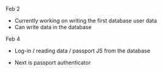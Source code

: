 Feb 2
* Currently working on writing the first database user data
* Can write data in the database

Feb 4
* Log-in / reading data / passport JS from the database

* Next is passport authenticator
